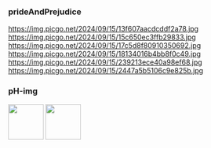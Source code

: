 ### prideAndPrejudice
https://img.picgo.net/2024/09/15/13f607aacdcddf2a78.jpg
https://img.picgo.net/2024/09/15/15c650ec3ffb29833.jpg
https://img.picgo.net/2024/09/15/17c5d8f80910350692.jpg
https://img.picgo.net/2024/09/15/18134016b4bb8f0c49.jpg
https://img.picgo.net/2024/09/15/239213ece40a98ef68.jpg
https://img.picgo.net/2024/09/15/2447a5b5106c9e825b.jpg

### pH-img
<img src='
https://img.picgo.net/2024/09/15/13f607aacdcddf2a78.jpg
' height='72'>
<img src='
https://img.picgo.net/2024/09/15/15c650ec3ffb29833.jpg
' height='72'>